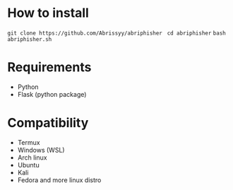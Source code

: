 # How to install 
```git clone https://github.com/Abrissyy/abriphisher ```
```cd abriphisher```
```bash abriphisher.sh```
# Requirements
- Python
- Flask (python package)
# Compatibility
- Termux
- Windows (WSL)
- Arch linux
- Ubuntu
- Kali
- Fedora
  and more linux distro
